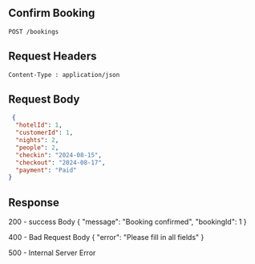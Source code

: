 
## Confirm Booking
```
POST /bookings
```
## Request Headers
```
Content-Type : application/json
```
## Request Body
``` json
 {
  "hotelId": 1,
  "customerId": 1,
  "nights": 2,
  "people": 2,
  "checkin": "2024-08-15",
  "checkout": "2024-08-17",
  "payment": "Paid"
}
```
## Response

200 - success
Body
{
  "message": "Booking confirmed",
  "bookingId": 1
}

400 - Bad Request 
Body
{
  "error": "Please fill in all fields"
}

500 - Internal Server Error

